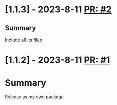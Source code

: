 # [1.1.3] - 2023-8-11 [PR: #2](https://github.com/woksin-org/GitHub-Actions.Shared/pull/2)
## Summary

Include all .ts files


# [1.1.2] - 2023-8-11 [PR: #1](https://github.com/woksin-org/GitHub-Actions.Shared/pull/1)
# Summary

Release as my own package


